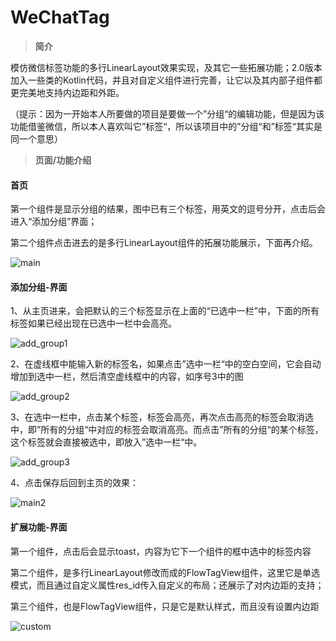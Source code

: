 # WeChatTag
> **简介**

模仿微信标签功能的多行LinearLayout效果实现，及其它一些拓展功能；2.0版本加入一些类的Kotlin代码，并且对自定义组件进行完善，让它以及其内部子组件都更完美地支持内边距和外距。

（提示：因为一开始本人所要做的项目是要做一个”分组“的编辑功能，但是因为该功能借鉴微信，所以本人喜欢叫它”标签“，所以该项目中的”分组“和”标签“其实是同一个意思）



> **页面/功能介绍**

#### 首页

第一个组件是显示分组的结果，图中已有三个标签，用英文的逗号分开，点击后会进入“添加分组”界面；

第二个组件点击进去的是多行LinearLayout组件的拓展功能展示，下面再介绍。

![main](https://git-res.nos-eastchina1.126.net/wechatTag/git_wechatTag_main.png)

#### 添加分组-界面

1、从主页进来，会把默认的三个标签显示在上面的“已选中一栏”中，下面的所有标签如果已经出现在已选中一栏中会高亮。

![add_group1](https://git-res.nos-eastchina1.126.net/wechatTag/git_wechatTag_multiLine1.png)



2、在虚线框中能输入新的标签名，如果点击”选中一栏“中的空白空间，它会自动增加到选中一栏，然后清空虚线框中的内容，如序号3中的图

![add_group2](https://git-res.nos-eastchina1.126.net/wechatTag/git_wechatTag_multiLine2.png)



3、在选中一栏中，点击某个标签，标签会高亮，再次点击高亮的标签会取消选中，即”所有的分组“中对应的标签会取消高亮。而点击”所有的分组“的某个标签，这个标签就会直接被选中，即放入”选中一栏“中。

![add_group3](https://git-res.nos-eastchina1.126.net/wechatTag/git_wechatTag_multiLine3.png)

4、点击保存后回到主页的效果：

![main2](https://git-res.nos-eastchina1.126.net/wechatTag/git_wechatTag_main2.png)



#### 扩展功能-界面

第一个组件，点击后会显示toast，内容为它下一个组件的框中选中的标签内容

第二个组件，是多行LinearLayout修改而成的FlowTagView组件，这里它是单选模式，而且通过自定义属性res_id传入自定义的布局；还展示了对内边距的支持；

第三个组件，也是FlowTagView组件，只是它是默认样式，而且没有设置内边距

![custom](https://git-res.nos-eastchina1.126.net/wechatTag/git_wechatTag_customTag.png)

